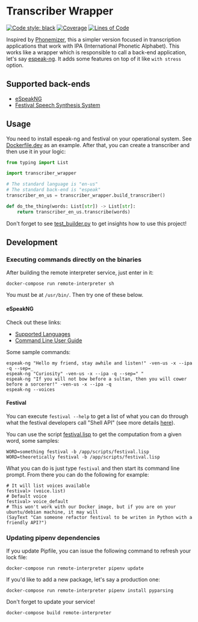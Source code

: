 # Transcriber Wrapper

[![Code style: black](https://img.shields.io/badge/code%20style-black-000000.svg)](https://github.com/psf/black)
[![Coverage](https://sonarcloud.io/api/project_badges/measure?project=willianantunes_transcriber-wrapper&metric=coverage)](https://sonarcloud.io/dashboard?id=willianantunes_transcriber-wrapper)
[![Lines of Code](https://sonarcloud.io/api/project_badges/measure?project=willianantunes_transcriber-wrapper&metric=ncloc)](https://sonarcloud.io/dashboard?id=willianantunes_transcriber-wrapper)

Inspired by [Phonemizer](https://github.com/bootphon/phonemizer), this a simpler version focused in transcription applications that work with IPA (International Phonetic Alphabet). This works like a wrapper which is responsible to call a back-end application, let's say [espeak-ng](https://github.com/espeak-ng/espeak-ng). It adds some features on top of it like `with stress` option.

## Supported back-ends

- [eSpeakNG](https://en.wikipedia.org/wiki/ESpeak)
- [Festival Speech Synthesis System](https://en.wikipedia.org/wiki/Festival_Speech_Synthesis_System)

## Usage

You need to install espeak-ng and festival on your operational system. See [Dockerfile.dev](./Dockerfile.dev) as an example. After that, you can create a transcriber and then use it in your logic:

```python
from typing import List

import transcriber_wrapper

# The standard language is "en-us"
# The standard back-end is "espeak"
transcriber_en_us = transcriber_wrapper.build_transcriber()

def do_the_thing(words: List[str]) -> List[str]:
    return transcriber_en_us.transcribe(words)
```

Don't forget to see [test_builder.py](./tests/int/test_builder.py) to get insights how to use this project!

## Development

### Executing commands directly on the binaries

After building the remote interpreter service, just enter in it:

    docker-compose run remote-interpreter sh

You must be at `/usr/bin/`. Then try one of these below.

#### eSpeakNG

Check out these links:

- [Supported Languages](https://github.com/espeak-ng/espeak-ng/blob/53915bf0a7cd48f90c4a38ac52fff697723d9f4d/docs/languages.md)
- [Command Line User Guide](https://github.com/espeak-ng/espeak-ng/blob/53915bf0a7cd48f90c4a38ac52fff697723d9f4d/src/espeak-ng.1.ronn)

Some sample commands:

```shell
espeak-ng "Hello my friend, stay awhile and listen!" -ven-us -x --ipa -q --sep=_
espeak-ng "Curiosity" -ven-us -x --ipa -q --sep=" "
espeak-ng "If you will not bow before a sultan, then you will cower before a sorcerer!" -ven-us -x --ipa -q
espeak-ng --voices
```

#### Festival

You can execute `festival --help` to get a list of what you can do through what the festival developers call "Shell API" (see more details [here](http://www.festvox.org/docs/manual-2.4.0/festival_28.html#Shell-API)).

You can use the script [festival.lisp](./scripts/festival.lisp) to get the computation from a given word, some samples:

```shell
WORD=something festival -b /app/scripts/festival.lisp
WORD=theoretically festival -b /app/scripts/festival.lisp
```

What you can do is just type `festival` and then start its command line prompt. From there you can do the following for example:

```shell
# It will list voices available
festival> (voice.list)
# Default voice
festival> voice_default
# This won't work with our Docker image, but if you are on your ubuntu/debian machine, it may will
(SayText "Can someone refactor festival to be writen in Python with a friendly API?") 
```

### Updating pipenv dependencies

If you update Pipfile, you can issue the following command to refresh your lock file:

    docker-compose run remote-interpreter pipenv update

If you'd like to add a new package, let's say a production one:

    docker-compose run remote-interpreter pipenv install pyparsing

Don't forget to update your service!

    docker-compose build remote-interpreter

